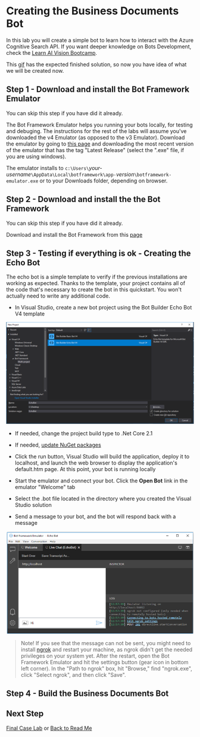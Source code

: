 # Creating the Business Documents Bot

In this lab you will create a simple bot to learn how to interact with the Azure Cognitive Search API. If you want deeper knowledge on Bots Development, check the [Learn AI Vision Bootcamp](https://azure.github.io/LearnAI-Bootcamp/emergingaidev_bootcamp).

This [gif](./resources/images/sol-arch/retrieving-cognitive-attrributes.gif) has the expected finished solution, so now you have idea of what we will be created now.

## Step 1 - Download and install the Bot Framework Emulator

You can skip this step if you have did it already.

The Bot Framework Emulator helps you running your bots locally, for testing and debuging. The instructions for the rest of the labs will assume you've downloaded the v4 Emulator (as opposed to the v3 Emulator). Download the emulator by going to [this page](https://github.com/Microsoft/BotFramework-Emulator/releases) and downloading the most recent version of the emulator that has the tag "Latest Release" (select the ".exe" file, if you are using windows).  

The emulator installs to `c:\Users\`_your-username_`\AppData\Local\botframework\app-`_version_`\botframework-emulator.exe` or to your Downloads folder, depending on browser.

## Step 2 - Download and install the the Bot Framework

You can skip this step if you have did it already.

Download and install the Bot Framework from this [page](https://botbuilder.myget.org/feed/aitemplates/package/vsix/BotBuilderV4.fbe0fc50-a6f1-4500-82a2-189314b7bea2)

## Step 3 - Testing if everything is ok - Creating the Echo Bot

The echo bot is a simple template to verify if the previous installations are working as expected. Thanks to the template, your project contains all of the code that's necessary to create the bot in this quickstart. You won't actually need to write any additional code.

+ In Visual Studio, create a new bot project using the Bot Builder Echo Bot V4 template

![New Bot Project](../resources/images/lab-bot/bot-builder-dotnet-project.png)

+ If needed, change the project build type to .Net Core 2.1

+ If needed, [update NuGet packages](https://docs.microsoft.com/en-us/nuget/quickstart/install-and-use-a-package-in-visual-studio)

+ Click the run button, Visual Studio will build the application, deploy it to localhost, and launch the web browser to display the application's default.htm page. At this point, your bot is running locally

+ Start the emulator and connect your bot. Click the **Open Bot** link in the emulator "Welcome" tab

+ Select the .bot file located in the directory where you created the Visual Studio solution

+ Send a message to your bot, and the bot will respond back with a message

![New Bot Project](../resources/images/lab-bot/emulator-running.png)

>Note!
If you see that the message can not be sent, you might need to install [ngrok](https://ngrok.com/) and restart your machine, as ngrok didn't get the needed privileges on your system yet. After the restart, open the Bot Framework Emulator and hit the settings button (gear icon in bottom left corner). In the "Path to ngrok" box, hit "Browse," find "ngrok.exe", click "Select ngrok", and then click "Save".

## Step 4 - Build the Business Documents Bot

## Next Step

[Final Case Lab](../labs/lab-final-case.md) or
[Back to Read Me](../README.md)